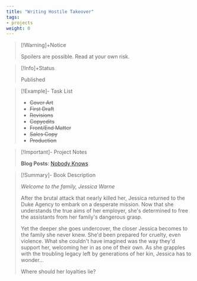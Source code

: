 ```yaml
---
title: "Writing Hostile Takeover"
tags:
- projects
weight: 0
---
```


>[!Warning]+Notice
>
> Spoilers are possible. Read at your own risk.


> [!Info]+Status
 >
> Published

>[!Example]- Task List
>
> * ~~Cover Art~~
> * ~~First Draft~~
> * ~~Revisions~~
> * ~~Copyedits~~
> * ~~Front/End Matter~~
> * ~~Sales Copy~~
> * ~~Production~~

>[!Important]- Project Notes
>
> **Blog Posts**:
>[Nobody Knows](https://blog.literary.monster/post/nobody-knows/)

>[!Summary]- Book Description
> 
> *_Welcome to the family, Jessica Warne_*  
> 
>After the brutal attack that nearly killed her, Jessica returned to the Duke Agency to embark on a desperate mission. Now that she understands the true aims of her employer, she's determined to free the assistants from her family's dangerous grasp. 
>
> Yet the deeper she goes undercover, the closer Jessica becomes to the family she never knew. She'd been prepared for cruelty, even violence. What she couldn't  have imagined was the way they'd support her, welcoming her in as one of their own. As she grapples with the troubling legacy left by generations of her kin, Jessica has to wonder...
> 
> Where should her loyalties lie?
> 






